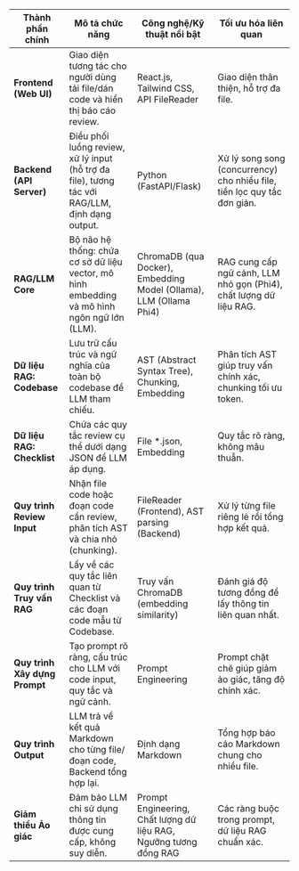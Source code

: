 | Thành phần chính | Mô tả chức năng | Công nghệ/Kỹ thuật nổi bật | Tối ưu hóa liên quan |
|---|---|---|---|
| **Frontend (Web UI)** | Giao diện tương tác cho người dùng tải file/dán code và hiển thị báo cáo review. | React.js, Tailwind CSS, API FileReader | Giao diện thân thiện, hỗ trợ đa file. |
| **Backend (API Server)** | Điều phối luồng review, xử lý input (hỗ trợ đa file), tương tác với RAG/LLM, định dạng output. | Python (FastAPI/Flask) | Xử lý song song (concurrency) cho nhiều file, tiền lọc quy tắc đơn giản. |
| **RAG/LLM Core** | Bộ não hệ thống: chứa cơ sở dữ liệu vector, mô hình embedding và mô hình ngôn ngữ lớn (LLM). | ChromaDB (qua Docker), Embedding Model (Ollama), LLM (Ollama Phi4) | RAG cung cấp ngữ cảnh, LLM nhỏ gọn (Phi4), chất lượng dữ liệu RAG. |
| **Dữ liệu RAG: Codebase** | Lưu trữ cấu trúc và ngữ nghĩa của toàn bộ codebase để LLM tham chiếu. | AST (Abstract Syntax Tree), Chunking, Embedding | Phân tích AST giúp truy vấn chính xác, chunking tối ưu token. |
| **Dữ liệu RAG: Checklist** | Chứa các quy tắc review cụ thể dưới dạng JSON để LLM áp dụng. | File \*.json, Embedding | Quy tắc rõ ràng, không mâu thuẫn. |
| **Quy trình Review Input** | Nhận file code hoặc đoạn code cần review, phân tích AST và chia nhỏ (chunking). | FileReader (Frontend), AST parsing (Backend) | Xử lý từng file riêng lẻ rồi tổng hợp kết quả. |
| **Quy trình Truy vấn RAG** | Lấy về các quy tắc liên quan từ Checklist và các đoạn code mẫu từ Codebase. | Truy vấn ChromaDB (embedding similarity) | Đánh giá độ tương đồng để lấy thông tin liên quan nhất. |
| **Quy trình Xây dựng Prompt** | Tạo prompt rõ ràng, cấu trúc cho LLM với code input, quy tắc và ngữ cảnh. | Prompt Engineering | Prompt chặt chẽ giúp giảm ảo giác, tăng độ chính xác. |
| **Quy trình Output** | LLM trả về kết quả Markdown cho từng file/đoạn code, Backend tổng hợp lại. | Định dạng Markdown | Tổng hợp báo cáo Markdown chung cho nhiều file. |
| **Giảm thiểu Ảo giác** | Đảm bảo LLM chỉ sử dụng thông tin được cung cấp, không suy diễn. | Prompt Engineering, Chất lượng dữ liệu RAG, Ngưỡng tương đồng RAG | Các ràng buộc trong prompt, dữ liệu RAG chuẩn xác. |
